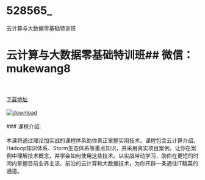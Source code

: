 # 528565_
云计算与大数据零基础特训班
# 云计算与大数据零基础特训班## 微信：mukewang8
<br/></br>[下载地址](http://www.36tz.cn/article/528565 "下载地址")
<br/></br>[![download](http://36tz.cn/muke_img/2019_11_2-47-300x253.png "下载地址")](http://www.36tz.cn/article/528565 "下载地址")
<br/></br>### 课程介绍:<br/></br>本课将通过理论加实战的课程体系助你真正掌握实用技术。课程包含云计算介绍、Hadoop知识体系、Storm生态体系等重点知识，并采用真实项目案例，让你在案例中理解技术概念，并学会如何使用这些技术。以实战带动学习，助你在更短的时间内掌握目前业界主流、前沿的云计算和大数据技术，为你开辟一条通往IT精英的通道。


